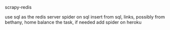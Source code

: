 scrapy-redis

use sql as the redis server
spider on sql
insert from sql, links, possibly from bethany, home
balance the task, if needed add spider on heroku